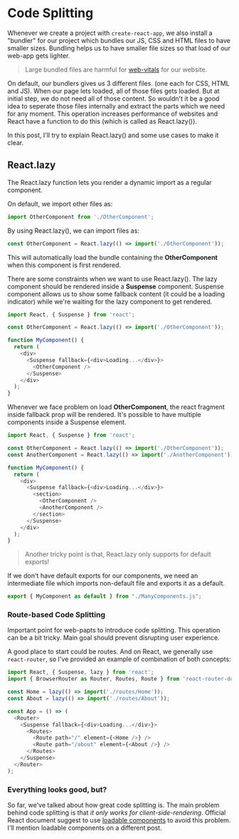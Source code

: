 # Code Splitting

Whenever we create a project with `create-react-app`, we also install a "bundler" for our project which bundles our JS, CSS and HTML files to have smaller sizes. Bundling helps us to have smaller file sizes so that load of our web-app gets lighter.

> Large bundled files are harmful for [web-vitals](https://web.dev/vitals/)  for our website.

On default, our bundlers gives us 3 different files. (one each for CSS, HTML and JS). When our page lets loaded, all of those files gets loaded. But at initial step, we do not need all of those content. So wouldn't it be a good idea to seperate those files internally and extract the parts which we need for any moment. This operation increases performance of websites and React have a function to do this (which is called as React.lazy()).

In this post, I'll try to explain React.lazy() and some use cases to make it clear.


## React.lazy

The React.lazy function lets you render a dynamic import as a regular component.

On default, we import other files as:

```js
import OtherComponent from './OtherComponent';
```

By using React.lazy(), we can import files as:

```js
const OtherComponent = React.lazy(() => import('./OtherComponent'));
```

This will automatically load the bundle containing the **OtherComponent** when this component is first rendered.

There are some constraints when we want to use React.lazy(). The lazy component should be rendered inside a **Suspense** component. Suspense component allows us to show some fallback content (it could be a loading indicator) while we're waiting for the lazy component to get rendered.

```js
import React, { Suspense } from 'react';

const OtherComponent = React.lazy(() => import('./OtherComponent'));

function MyComponent() {
  return (
    <div>
      <Suspense fallback={<div>Loading...</div>}>
        <OtherComponent />
      </Suspense>
    </div>
  );
}
```

Whenever we face problem on load **OtherComponent**, the react fragment inside fallback prop will be rendered. It's possible to have multiple components inside a Suspense element.

```js
import React, { Suspense } from 'react';

const OtherComponent = React.lazy(() => import('./OtherComponent'));
const AnotherComponent = React.lazy(() => import('./AnotherComponent'));

function MyComponent() {
  return (
    <div>
      <Suspense fallback={<div>Loading...</div>}>
        <section>
          <OtherComponent />
          <AnotherComponent />
        </section>
      </Suspense>
    </div>
  );
}
```

> Another tricky point is that, React.lazy only supports for default exports!

If we don't have default exports for our components, we need an intermediate file which imports non-default file and exports it as a default.

```js
export { MyComponent as default } from "./ManyComponents.js";
```


### Route-based Code Splitting
Important point for web-papts to introduce code splitting. This operation can be a bit tricky. Main goal should prevent disrupting user experience.

A good place to start could be routes. And on React, we generally use `react-router`, so I've provided an example of combination of both concepts:

```js
import React, { Suspense, lazy } from 'react';
import { BrowserRouter as Router, Routes, Route } from 'react-router-dom';

const Home = lazy(() => import('./routes/Home'));
const About = lazy(() => import('./routes/About'));

const App = () => (
  <Router>
    <Suspense fallback={<div>Loading...</div>}>
      <Routes>
        <Route path="/" element={<Home />} />
        <Route path="/about" element={<About />} />
      </Routes>
    </Suspense>
  </Router>
);
```


### Everything looks good, but?

So far, we've talked about how great code splitting is. The main problem behind code splitting is that *it only works for client-side-rendering*. Official React document suggest to use [loadable components](https://loadable-components.com/) to avoid this problem. I'll mention loadable components on a different post.



